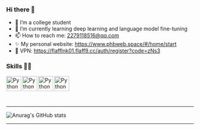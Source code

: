 ### Hi there 👋

<!--
**phbst/phbst** is a ✨ _special_ ✨ repository because its `README.md` (this file) appears on your GitHub profile.

Here are some ideas to get you started:
-->

- 🔭 I’m a college student
- 🌱 I’m currently learning deep learning and language model fine-tuning
- 📫 How to reach me: 2279118516@qq.com
- ✨ My personal website: https://www.phbweb.space/#/home/start
- 👋 VPN: https://flafflnk01.flaff9.cc/auth/register?code=zNs3

### Skills 👨‍💻
<!--<img align="left" alt="GitHub" width="24px" src="https://cdn.jsdelivr.net/npm/simple-icons@latest/icons/github.svg" />-->
<div style="padding-bottom: 50px;">
  <img align="left" alt="Python" width="40px" src="https://img.icons8.com/color/48/000000/python.png"/>
  <img align="left" alt="Python" width="40px" src="https://img.icons8.com/?size=160&id=eETV3RNHVrWA&format=png"/>
  <img align="left" alt="Python" width="40px" src="https://img.icons8.com/?size=96&id=UFXRpPFebwa2&format=png"/>
  <img align="left" alt="Python" width="40px" src="https://img.icons8.com/?size=160&id=qGm5NPoTt8SR&format=png"/>

</div>

<br>
<hr>

![Anurag's GitHub stats](https://github-readme-stats.vercel.app/api?username=phbst&show_icons=true&theme=gruvbox)


---
